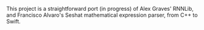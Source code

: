 This project is a straightforward port (in progress) of Alex Graves' RNNLib, and Francisco Alvaro's Seshat mathematical expression parser, from C++ to Swift.
